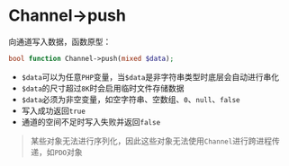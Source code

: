 # Channel->push

向通道写入数据，函数原型：
```php
bool function Channel->push(mixed $data);
```

* `$data`可以为任意`PHP`变量，当`$data`是非字符串类型时底层会自动进行串化
* `$data`的尺寸超过`8K`时会启用临时文件存储数据
* `$data`必须为非空变量，如空字符串、空数组、`0`、`null`、`false`
* 写入成功返回`true`
* 通道的空间不足时写入失败并返回`false`

> 某些对象无法进行序列化，因此这些对象无法使用`Channel`进行跨进程传递，如`PDO`对象

